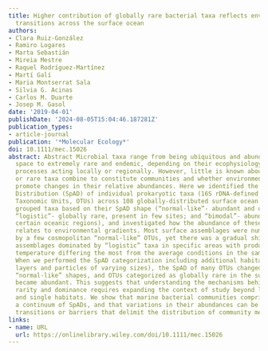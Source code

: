 ```yaml
---
title: Higher contribution of globally rare bacterial taxa reflects environmental
  transitions across the surface ocean
authors:
- Clara Ruiz‐González
- Ramiro Logares
- Marta Sebastián
- Mireia Mestre
- Raquel Rodríguez‐Martínez
- Martí Galí
- Maria Montserrat Sala
- Silvia G. Acinas
- Carlos M. Duarte
- Josep M. Gasol
date: '2019-04-01'
publishDate: '2024-08-05T15:04:46.187281Z'
publication_types:
- article-journal
publication: '*Molecular Ecology*'
doi: 10.1111/mec.15026
abstract: Abstract Microbial taxa range from being ubiquitous and abundant across
  space to extremely rare and endemic, depending on their ecophysiology and on different
  processes acting locally or regionally. However, little is known about how cosmopolitan
  or rare taxa combine to constitute communities and whether environmental variations
  promote changes in their relative abundances. Here we identified the Spatial Abundance
  Distribution (SpAD) of individual prokaryotic taxa (16S rDNA‐defined Operational
  Taxonomic Units, OTUs) across 108 globally‐distributed surface ocean stations. We
  grouped taxa based on their SpAD shape (“normal‐like”‐ abundant and ubiquitous;
  “logistic”‐ globally rare, present in few sites; and “bimodal”‐ abundant only in
  certain oceanic regions), and investigated how the abundance of these three categories
  relates to environmental gradients. Most surface assemblages were numerically dominated
  by a few cosmopolitan “normal‐like” OTUs, yet there was a gradual shift towards
  assemblages dominated by “logistic” taxa in specific areas with productivity and
  temperature differing the most from the average conditions in the sampled stations.
  When we performed the SpAD categorization including additional habitats (deeper
  layers and particles of varying sizes), the SpAD of many OTUs changed towards fewer
  “normal‐like” shapes, and OTUs categorized as globally rare in the surface ocean
  became abundant. This suggests that understanding the mechanisms behind microbial
  rarity and dominance requires expanding the context of study beyond local communities
  and single habitats. We show that marine bacterial communities comprise taxa displaying
  a continuum of SpADs, and that variations in their abundances can be linked to habitat
  transitions or barriers that delimit the distribution of community members.
links:
- name: URL
  url: https://onlinelibrary.wiley.com/doi/10.1111/mec.15026
---
```

